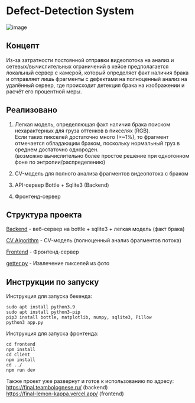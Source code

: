 # Defect-Detection System
![image](https://user-images.githubusercontent.com/47640060/144697586-762b36a0-4f6a-4d66-b500-843c1920154a.png)

## Концепт

Из-за затратности постоянной отправки видеопотока на анализ и сетевых/вычислительных ограничений в кейсе предполагается локальный сервер с камерой, который определяет факт наличия брака и отправляет лишь фрагменты с дефектами на полноценный анализ на удалённый сервер, где происходит детекция брака на изображении и расчёт его процентной меры. 

## Реализовано

1) Легкая модель, определяющая факт наличия брака поиском нехарактерных для груза оттенков в пикселях (RGB). <br>Если таких пикселей достаточно много (>~1%), то фрагмент отмечается обладающим браком, поскольку нормальный груз в среднем достаточно однороден. <br>
(возможно вычислительно более простое решение при однотонном фоне по энтропии/распределению)

2) CV-модель для полного анализа фрагментов видеопотока с браком

3) API-сервер Bottle + Sqlite3 (Backend)

4) Фронтенд-сервер

## Структура проекта

[Backend](app.py) - веб-сервер на bottle + sqlite3 + легкая модель (факт брака)

[CV Algorithm](CV_model/) - CV-модель (полноценный анализ фрагментов потока)

[Frontend](https://github.com/TeamBolognese/Name-LeadersOfDigital-Final/tree/front) - Фронтенд-сервер

[getter.py](getter.py) - Извлечение пикселей из фото

## Инструкции по запуску

Инструкция для запуска бекенда:
```
sudo apt install python3.9
sudo apt install python3-pip
pip3 install bottle, matplotlib, numpy, sqlite3, Pillow
python3 app.py
```

Инструкция для запуска фронтенда:
```
cd frontend
npm install
cd client
npm install
cd ../
npm run dev
```

Также проект уже развернут и готов к использованию по адресу: <br> https://final.teambolognese.ru/ (backend) <br> https://final-lemon-kappa.vercel.app/ (frontend)
